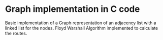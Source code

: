 # Graph implementation in C code

Basic implementation of a Graph representation of an adjacency list with a linked list for the nodes.
Floyd Warshall Algorithm implemented to calculate the routes.
